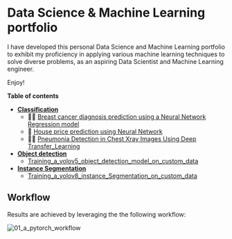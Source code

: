 # Data Science & Machine Learning portfolio
I have developed this personal Data Science and Machine Learning portfolio to exhibit my proficiency in applying various machine learning techniques to solve diverse problems, as an aspiring Data Scientist and Machine Learning engineer. <!--I have a backgorund in the mechanical engineering field which sometimes can be seen from the nature of the problems in this portfolio.  This is commented out. -->

Enjoy!

**Table of contents**
- [**Classification**](/projects/classification)
  - :pill::syringe: [Breast cancer diagnosis prediction using a Neural Network Regression model](/projects/classification/Binary_classifcation_for_breast_cancer_diagnosis.ipynb)
  - :house_with_garden: [House price prediction using Neural Network](/projects/classification/House_price_prediction_on_the_California_Housing_dataset.ipynb) 
  - :pill::syringe: [Pneumonia Detection in Chest Xray Images Using Deep Transfer_Learning](/projects/classification/Efficient_Pneumonia_Detection_in_Chest_Xray_Images_Using_Deep_Transfer_Learning/)
- [**Object detection**](/projects/object_detection)
  - [Training_a_yolov5_object_detection_model_on_custom_data](/projects/object_detection/Training_a_yolov5_object_detection_model_on_custom_data.ipynb)
- [**Instance Segmentation**](/projects/instance_segmentation/)
  - [Training_a_yolov8_instance_Segmentation_on_custom_data](/projects/instance_segmentation/Training_a_yolov8_instance_Segmentation_on_custom_data.ipynb)

## Workflow
Results are achieved by leveraging the the following workflow:

![01_a_pytorch_workflow](https://user-images.githubusercontent.com/75247240/211261407-5afcb13c-43ef-4aeb-9fcc-080053c3ad39.png)



